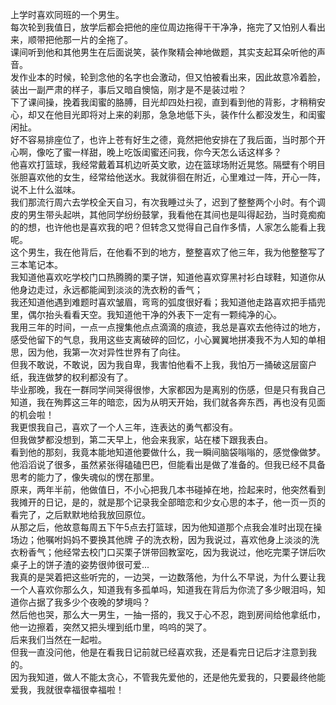 上学时喜欢同班的一个男生。  
每次轮到我值日，放学后都会把他的座位周边拖得干干净净，拖完了又怕别人看出来，顺带把他那一片的全拖了。  
课间听到他和其他男生在后面说笑，装作聚精会神地做题，其实支起耳朵听他的声音。  
发作业本的时候，轮到念他的名字也会激动，但又怕被看出来，因此故意冷着脸，装出一副严肃的样子，事后又暗自懊恼，刚才是不是装过啦？  
下了课间操，挽着我闺蜜的胳膊，目光却四处扫视，直到看到他的背影，才稍稍安心，却又在他目光即将对上来的刹那，急急地低下头，装作什么都没发生，和闺蜜闲扯。  
好不容易排座位了，也许上苍有好生之德，竟然把他安排在了我后面，当时那个开心啊，像吃了蜜一样甜，晚上吃饭闺蜜还问我，你今天怎么话这样多？  
他喜欢打篮球，我经常戴着耳机边听英文歌，边在篮球场附近晃悠。隔壁有个明目张胆喜欢他的女生，经常给他送水。我就徘徊在附近，心里难过一阵，开心一阵，说不上什么滋味。  
我们那流行周六去学校全天自习，有次我睡过头了，迟到了整整两个小时。有个调皮的男生带头起哄，其他同学纷纷鼓掌，我看他在其间也是叫得起劲，当时竟痴痴的的想，也许他也是喜欢我的吧？但转念又觉得自己自作多情，人家怎么能看上我呢。  
这个男生，我在他背后，在他看不到的地方，整整喜欢了他三年，我为他整整写了三本笔记本。  
我知道他喜欢吃学校门口热腾腾的栗子饼，知道他喜欢穿黑衬衫白球鞋，知道你从他身边走过，永远都能闻到淡淡的洗衣粉的香气；  
我还知道他遇到难题时喜欢皱眉，弯弯的弧度很好看；我知道他走路喜欢把手插兜里，偶尔抬头看看天空。我知道他干净的外表下一定有一颗纯净的心。  
我用三年的时间，一点一点搜集他点点滴滴的痕迹，我总是喜欢去他待过的地方，感受他留下的气息，我用这些支离破碎的回忆，小心翼翼地拼凑我不为人知的单相思，因为他，我第一次对异性世界有了向往。  
但我不敢说，不敢说，因为我自卑，我害怕他看不上我，我怕万一捅破这层窗户纸，我连做梦的权利都没有了。  
毕业那晚，我在一群同学间哭得很惨，大家都因为是离别的伤感，但是只有我自己知道，我在殉葬这三年的暗恋，因为从明天开始，我们就各奔东西，再也没有见面的机会啦！  
我更恨我自己，喜欢了一个人三年，连表达的勇气都没有。  
但我做梦都没想到，第二天早上，他会来我家，站在楼下跟我表白。  
看到他的那刻，我竟本能地知道他要做什么，我一瞬间脑袋嗡嗡的，感觉像做梦。  
他滔滔说了很多，虽然紧张得磕磕巴巴，但能看出是做了准备的。但我已经不具备思考的能力了，像失魂似的愣在那里。  
原来，两年半前，他做值日，不小心把我几本书碰掉在地，捡起来时，他突然看到我摊开的日记，是的，就是那个记录我全部暗恋和少女心思的本子，他一页一页的看完了，之后默默地给我放回原位。  
从那之后，他故意每周五下午5点去打篮球，因为他知道那个点我会准时出现在操场边；他嘱咐妈妈不要换其他牌 子的洗衣粉，因为我说过，喜欢他身上淡淡的洗衣粉香气；他经常去校门口买栗子饼带回教室吃，因为我说过，他吃完栗子饼后吹桌子上的饼子渣的姿势很帅很可爱...  
我真的是哭着把这些听完的，一边哭，一边数落他，为什么不早说，为什么要让我一个人喜欢你那么久，知道我有多孤单吗，知道我在背后为你流了多少眼泪吗，知道你占据了我多少个夜晚的梦境吗？  
然后他也哭，那么大一男生，一抽一搭的，我又于心不忍，跑到房间给他拿纸巾，他一边擦着，突然又把头埋到纸巾里，呜呜的哭了。  
后来我们当然在一起啦。  
但我一直没问他，他是在看我日记前就已经喜欢我，还是看完日记后才注意到我的。  
因为我知道，做人不能太贪心，不管我先爱他的，还是他先爱我的，只要最终他能爱我，我就很幸福很幸福啦！